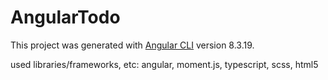 # AngularTodo

This project was generated with [Angular CLI](https://github.com/angular/angular-cli) version 8.3.19.

used libraries/frameworks, etc:
angular,
moment.js,
typescript,
scss,
html5
